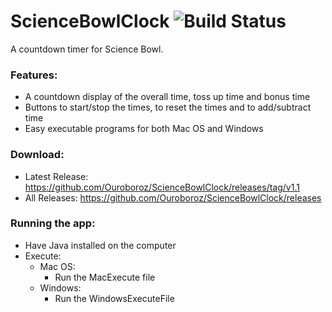 # ScienceBowlClock ![Build Status](https://travis-ci.org/Ouroboroz/ScienceBowlClock.svg?branch=master)
A countdown timer for Science Bowl.

### Features:
* A countdown display of the overall time, toss up time and bonus time
* Buttons to start/stop the times, to reset the times and to add/subtract time
* Easy executable programs for both Mac OS and Windows

### Download:
* Latest Release: https://github.com/Ouroboroz/ScienceBowlClock/releases/tag/v1.1
* All Releases: https://github.com/Ouroboroz/ScienceBowlClock/releases
### Running the app:
* Have Java installed on the computer
* Execute:
  * Mac OS:
    * Run the MacExecute file
  * Windows:
    * Run the WindowsExecuteFile
  
